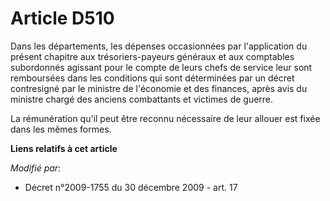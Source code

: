 # Article D510

Dans les départements, les dépenses occasionnées par l'application du présent chapitre aux trésoriers-payeurs généraux et aux
comptables subordonnés agissant pour le compte de leurs chefs de service leur sont remboursées dans les conditions qui sont
déterminées par un décret contresigné par le ministre de l'économie et des finances, après avis du       ministre chargé des
anciens combattants et victimes de guerre. 

La rémunération qu'il peut être reconnu nécessaire de leur allouer est fixée dans les mêmes formes.

**Liens relatifs à cet article**

_Modifié par_:

  - Décret n°2009-1755 du 30 décembre 2009 - art. 17
